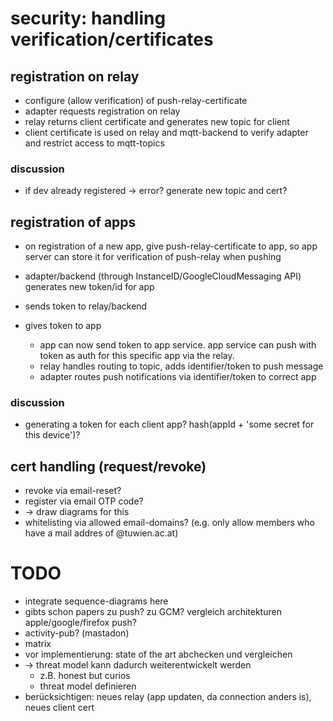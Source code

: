# security: handling verification/certificates

## registration on relay

- configure (allow verification) of push-relay-certificate
- adapter requests registration on relay
- relay returns client certificate and generates new topic for client
- client certificate is used on relay and mqtt-backend to verify adapter and restrict access to mqtt-topics

### discussion
- if dev already registered -> error? generate new topic and cert?


## registration of apps

- on registration of a new app, give push-relay-certificate to app, so app server can store it for verification of push-relay when pushing

- adapter/backend (through InstanceID/GoogleCloudMessaging API) generates new token/id for app
- sends token to relay/backend
- gives token to app
   - app can now send token to app service. app service can push with token as auth for this specific app via the relay.
   - relay handles routing to topic, adds identifier/token to push message
   - adapter routes push notifications via identifier/token to correct app

### discussion
- generating a token for each client app? hash(appId + 'some secret for this device')?

## cert handling (request/revoke)
- revoke via email-reset?
- register via email OTP code?
- -> draw diagrams for this
- whitelisting via allowed email-domains? (e.g. only allow members who have a mail addres of @tuwien.ac.at)

# TODO
- integrate sequence-diagrams here
- gibts schon papers zu push? zu GCM? vergleich architekturen apple/google/firefox push?
- activity-pub? (mastadon)
- matrix
- vor implementierung: state of the art abchecken und vergleichen
- -> threat model kann dadurch weiterentwickelt werden
    - z.B. honest but curios
    - threat model definieren
- berücksichtigen: neues relay (app updaten, da connection anders is), neues client cert
